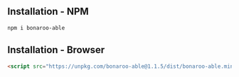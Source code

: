 ## Installation - NPM

```sh
npm i bonaroo-able
```

## Installation - Browser


```html
<script src="https://unpkg.com/bonaroo-able@1.1.5/dist/bonaroo-able.min.js"></script>
```
